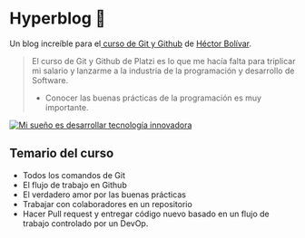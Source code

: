# Hyperblog 💚
Un blog increíble para el[ curso de Git y Github](https://platzi.com/cursos/git-github/ " curso de Git y Github") de [Héctor Bolívar](https://github.com/HectorB24/hyperblog/blob/main/README.md?plain=1 "Héctor Bolívar").
> El curso de Git y Github de Platzi es lo que me hacía falta para triplicar mi salario y lanzarme a la industria de la programación y desarrollo de Software.
> - Conocer las buenas prácticas de la programación es muy importante.

[![Mi sueño es desarrollar tecnología innovadora](Cohete "Mi sueño es desarrollar tecnología innovadora")](https://i.imgur.com/b1Rebf1.jpg "Mi sueño es desarrollar tecnología innovadora")

## Temario del curso
* Todos los comandos de Git
* El flujo de trabajo en Github
* El verdadero amor por las buenas prácticas
* Trabajar con colaboradores en un repositorio
* Hacer Pull request y entregar código nuevo basado en un flujo de trabajo controlado por un DevOp.
